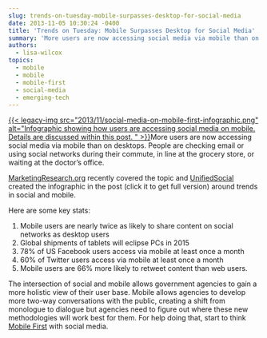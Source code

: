 ```yaml
---
slug: trends-on-tuesday-mobile-surpasses-desktop-for-social-media
date: 2013-11-05 10:30:24 -0400
title: 'Trends on Tuesday: Mobile Surpasses Desktop for Social Media'
summary: 'More users are now accessing social media via mobile than on desktops.   People are checking email or using social networks during their commute, in line at the grocery store, or waiting at the doctor&#8217;s'
authors:
  - lisa-wilcox
topics:
  - mobile
  - mobile
  - mobile-first
  - social-media
  - emerging-tech
---
```


[{{< legacy-img src="2013/11/social-media-on-mobile-first-infographic.png" alt="Infographic showing how users are accessing social media on mobile. Details are discussed within this post. " >}}](http://www.unifiedsocial.com/mobile-social-marketing/)More users are now accessing social media via mobile than on desktops.  People are checking email or using social networks during their commute, in line at the grocery store, or waiting at the doctor&#8217;s office.

[MarketingResearch.org](http://www.marketingresearch.org/alert-magazine-third-quarter-2013-social-media-and-mobile-–-the-elephants-in-market-research’s-room) recently covered the topic and [UnifiedSocial](http://www.unifiedsocial.com/mobile-social-marketing/) created the infographic in the post (click it to get full version) around trends in social and mobile.

Here are some key stats:

  1. Mobile users are nearly twice as likely to share content on social networks as desktop users
  2. Global shipments of tablets will eclipse PCs in 2015
  3. 78% of US Facebook users access via mobile at least once a month
  4. 60% of Twitter users access via mobile at least once a month
  5. Mobile users are 66% more likely to retweet content than web users.

The intersection of social and mobile allows government agencies to gain a more holistic view of their user base.  Mobile allows agencies to develop more two-way conversations with the public, creating a shift from monologue to dialogue but agencies need to figure out where these new methodologies will work best for them.  For help doing that, start to think [Mobile First](https://digital.gov/2013/09/30/mobile-first/ "Mobile First") with social media.